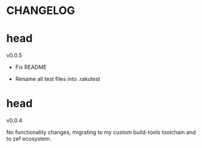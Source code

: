 CHANGELOG
=========



head
====

v0.0.5

  * Fix README

  * Rename all test files into .rakutest

head
====

v0.0.4

No functionality changes, migrating to my custom build-tools toolchain and to zef ecosystem.

